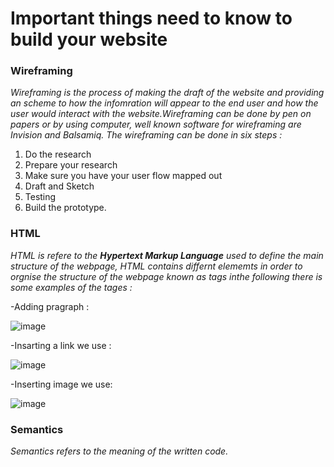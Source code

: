 
 # Important things need to know to build your website

 
 
 ### Wireframing

 
 
*Wireframing is  the process of making  the draft of the website and providing an scheme to how the infomration will appear to the end user and how the user would interact with the website.Wireframing can be done by pen on papers or by using computer, well known software for wireframing are Invision and Balsamiq. 
The wireframing can be done in six steps :* 
1. Do the research
2. Prepare your research
3. Make sure you have your user flow mapped out
4. Draft and Sketch
5. Testing
6. Build the prototype.


### HTML

*HTML is refere to the **Hypertext Markup Language** used to define the main structure of the webpage, HTML contains differnt elememts in order to orgnise the structure
of the webpage known as tags inthe following there is some examples of the tages :*   

-Adding pragraph :

![image](https://user-images.githubusercontent.com/86604843/124017650-973ea700-d9ac-11eb-8a22-40e9de32a5dd.png)


-Insarting a link we use :

![image](https://user-images.githubusercontent.com/86604843/124013911-81c77e00-d9a8-11eb-92c9-b9e9ca728911.png)

-Inserting image we use:

![image](https://user-images.githubusercontent.com/86604843/124017766-b806fc80-d9ac-11eb-8641-91d7fd784920.png)



### Semantics  

*Semantics refers to the meaning of the written code.*




